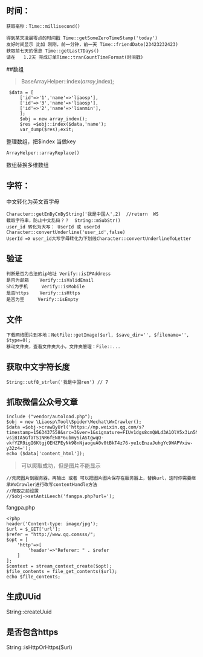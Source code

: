 ## 时间：

```
获取毫秒：Time::millisecond()

得到某天凌晨零点的时间戳 Time::getSomeZeroTimeStamp('today')
友好时间显示 比如 刚刚，前一分钟，前一天 Time::friendDate(23423232423)
获取前七天的信息 Time::getLast7Days()
请在   1.2天 完成订单Time::tranCountTimeFormat(时间戳)
```
##数组
>BaseArrayHelper::index($array,$index);
```
 $data = [
     ['id'=>'1','name'=>'liaosp'],
     ['id'=>'3','name'=>'liaosp'],
     ['id'=>'2','name'=>'lianmin'],
     ];
     $obj = new array_index();
     $res =$obj::index($data,'name');
     var_dump($res);exit;
``` 
整理数组，把$index 当做key

```
ArrayHelper::arrayReplace()
```
数组替换多维数组


## 字符：

中文转化为英文首字母
```
Character::getEnByCnByString('我是中国人',2)  //return  WS
截取字符串，防止中文乱码？？  String::mSubStr()
user_id 转化为大写： UserId 或 userId  Character::convertUnderline('user_id',false)
UserId =》 user_id大写字母转化为下划线Character::convertUnderlineToLetter
```
## 验证
```
判断是否为合法的ip地址 Verify::isIPAddress
是否为邮箱    Verify::isValidEmail
Shi为手机     Verify::isMobile
是否https    Verify::isHttps
是否为空     Verify::isEmpty
```
## 文件
```
下载网络图片到本地：NetFile::getImage($url, $save_dir='', $filename='', $type=0);
移动文件夹，查看文件夹大小，文件夹管理：File::...
```
## 获取中文字符长度
```
String::utf8_strlen('我是中国ren') // 7
```
## 抓取微信公众号文章

```
include ("vendor/autoload.php");
$obj = new \Liaosp\Tool\Spider\Wechat\WxCrawler();
$data =$obj->crawByUrl('https://mp.weixin.qq.com/s?timestamp=1563437558&src=3&ver=1&signature=FIUv1dgs8cmQWLd3A1OlV5x3Ln5Nmz8b5zOQw9*WuwQdXmJolSxfDZku2UW6-vsiBIA5GfaTS1NR6fEN8*6ubmySiAStgwqQ-vkfYZR9igI6KtgjOEHZPEyNk98nNjaoguA0v0tBkT4z76-ye1cEnzaJuhgYc9WAPVxiw-y32z4=');
echo ($data['content_html']);
```
>可以爬取成功，但是图片不能显示
```
//先爬图片到服务器，再输出 或者 可以把图片图片保存在服务器上，替换url，这时你需要继承WxCrawler进行改写contentHandle方法
//爬取之前设置
//$obj->setAntiLeech('fangpa.php?url=');
```
fangpa.php
```
<?php
header('Content-type: image/jpg');
$url = $_GET['url'];
$refer = "http://www.qq.comsss/";
$opt = [
    'http'=>[
        'header'=>"Referer: " . $refer
    ]
];
$context = stream_context_create($opt);
$file_contents = file_get_contents($url);
echo $file_contents;
```

## 生成UUid
String::createUuid


## 是否包含https
String::isHttpOrHttps($url)


